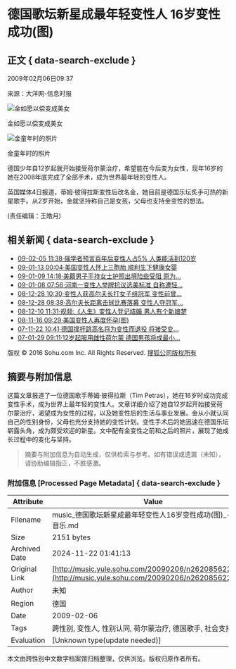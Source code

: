 # 德国歌坛新星成最年轻变性人 16岁变性成功(图)

## 正文 { data-search-exclude }


2009年02月06日09:37 

来源：大洋网-信息时报

![金如愿以偿变成美女](https://photocdn.sohu.com/20090206/Img262085623.jpg)

金如愿以偿变成美女

![金童年时的照片](https://photocdn.sohu.com/20090206/Img262085624.jpg)

金童年时的照片

德国少年自12岁起就开始接受荷尔蒙治疗，希望能在今后变为女性，现年16岁的她在2008年底完成了全部手术，成为世界最年轻的变性人。

英国媒体4日报道，蒂姆·彼得拉斯变性后改名金，她目前是德国乐坛炙手可热的新星歌手。从2岁开始，金就坚持称自己是女孩，父母也支持金变性的想法。

(责任编辑：王皓月)

## 相关新闻 { data-search-exclude }

- [09-02-05 11:38·俄学者预言百年后变性人占5% 人类能活到120岁](https://news.sohu.com/20090205/n262068797.shtml)
- [09-01-13 00:04·美国变性人怀上三胞胎 顺利生下健康女婴](https://news.sohu.com/20090113/n261712466.shtml)
- [09-01-09 14:18·美籍男子手持女士护照出境险些受阻 原为...](https://news.sohu.com/20090109/n261664321.shtml)
- [09-01-08 07:56·河南一变性人举牌抗议选美标准 自称遭轻...](https://news.sohu.com/20090108/n261633396.shtml)
- [08-12-28 10:30·变性人获高尔夫长打女子组冠军 变性前曾...](https://sports.sohu.com/20081228/n261459929.shtml)
- [08-12-28 08:38·高尔夫长距离击球比赛落幕 变性人夺冠军...](https://sports.sohu.com/20081228/n261458912.shtml)
- [08-12-10 11:31·视频:《人生》变性人登记结婚 男人有个新娘梦](https://tv.sohu.com/20081210/n261126012.shtml)
- [08-11-16 09:29·美国变性人再度怀孕(图)](https://news.sohu.com/20081116/n260662058.shtml)
- [07-11-22 10:41·德国撑杆跳高名将为变性而退役 将接受变...](https://sports.sohu.com/20071122/n253415172.shtml)
- [07-01-29 09:11·12岁起服用雌性荷尔蒙 德国男孩将成最小...](https://news.sohu.com/20070129/n247900568.shtml)

版权 © 2016 Sohu.com Inc. All Rights Reserved. 
[搜狐公司版权所有](https://corp.sohu.com/s2007/copyright/)
<!-- tcd_original_link http://music.yule.sohu.com/20090206/n262085622.shtml -->
## 摘要与附加信息

<!-- tcd_abstract -->
这篇文章报道了一位德国歌手蒂姆·彼得拉斯（Tim Petras），她在16岁时成功完成变性手术，成为世界上最年轻的变性人。文章详细介绍了她自12岁起开始接受荷尔蒙治疗，渴望成为女性的过程，以及她变性后的生活与事业发展。金从小就认同自己的性别身份，父母也充分支持她的变性计划。变性手术后的她迅速在德国乐坛崭露头角，成为颇受欢迎的新星。文中配有金变性之前和之后的照片，展现了她成长过程中的变化与坚持。
<!-- tcd_abstract_end -->

> 摘要与附加信息为自动生成，仅供检索与参考。如有错误或遗漏（未知），请协助编辑指正，不胜感激。

### 附加信息 [Processed Page Metadata] { data-search-exclude }

| Attribute       | Value                                  |
|-----------------|----------------------------------------|
| Filename        | music_德国歌坛新星成最年轻变性人16岁变性成功(图)_-_搜狐音乐.md                             |
| Size            | 2151 bytes                           |
| Archived Date   | 2024-11-22 01:41:13                             |
| Original Link   | [http://music.yule.sohu.com/20090206/n262085622.shtml](http://music.yule.sohu.com/20090206/n262085622.shtml)                       |
| Author          | 未知                               |
| Region          | 德国                               |
| Date            | 2009-02-06                                 |
| Tags            | 跨性别, 变性人, 性别认同, 荷尔蒙治疗, 德国歌手, 社会支持                                 |
| Evaluation            | [Unknown type(update needed)]                                 |
<!-- tcd_table_end -->

本文由跨性别中文数字档案馆归档整理，仅供浏览。版权归原作者所有。
